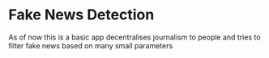 # Fake News Detection 

As of now this is a basic app decentralises journalism to people and tries to filter fake news based on many small parameters
